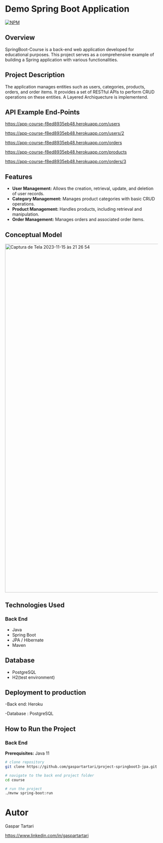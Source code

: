 # Demo Spring Boot Application
[![NPM](https://img.shields.io/npm/l/react)](https://github.com/gaspartartari/project-springboot3-jpa/blob/main/LICENSE)

## Overview

SpringBoot-Course is a back-end web application developed for educational purposes. This project serves as a comprehensive example of building a Spring application with various functionalities.

## Project Description
The application manages entities such as users, categories, products, orders, and order items. It provides a set of RESTful APIs to perform CRUD operations on these entities. A Layered Archiquecture is implementend.

## API Example End-Points

https://app-course-f8ed8935eb48.herokuapp.com/users

https://app-course-f8ed8935eb48.herokuapp.com/users/2

https://app-course-f8ed8935eb48.herokuapp.com/orders

https://app-course-f8ed8935eb48.herokuapp.com/products

https://app-course-f8ed8935eb48.herokuapp.com/orders/3


## Features
- **User Management:** Allows the creation, retrieval, update, and deletion of user records.
- **Category Management:** Manages product categories with basic CRUD operations.
- **Product Management:** Handles products, including retrieval and manipulation.
- **Order Management:** Manages orders and associated order items.

## Conceptual Model
<img width="1149" alt="Captura de Tela 2023-11-15 às 21 26 54" src="https://github.com/gaspartartari/project-springboot3-jpa/assets/137225622/9f88016b-2f29-4522-8cf0-c96b2215dcd4">


## Technologies Used
### Back End
- Java
- Spring Boot
- JPA / Hibernate
- Maven

## Database
- PostgreSQL
- H2(test environment)

## Deployment to production 
-Back end: Heroku

-Database : PostgreSQL

## How to Run the Project
### Back End
**Prerequisites:** Java 11

```bash
# clone repository
git clone https://github.com/gaspartartari/project-springboot3-jpa.git

# navigate to the back end project folder
cd course

# run the project
./mvnw spring-boot:run
```

# Autor

Gaspar Tartari

https://www.linkedin.com/in/gaspartartari

